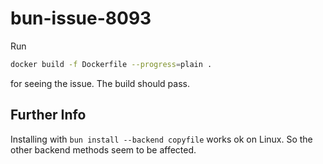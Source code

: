 # bun-issue-8093

Run

```sh
docker build -f Dockerfile --progress=plain .
```

for seeing the issue. The build should pass.

## Further Info

Installing with `bun install --backend copyfile` works ok on Linux. So the other backend methods
seem to be affected.

